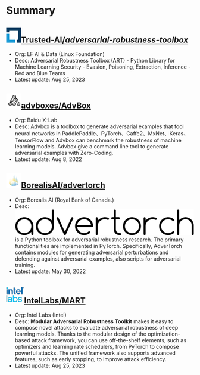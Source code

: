 # Summary

## ![img](summary.assets/Trusted-AI.png)[Trusted-AI/*adversarial-robustness-toolbox*](https://github.com/Trusted-AI/adversarial-robustness-toolbox)

- Org: LF AI & Data (Linux Foundation)
- Desc: Adversarial Robustness Toolbox (ART) - Python Library for Machine Learning Security - Evasion, Poisoning, Extraction, Inference - Red and Blue Teams
- Latest update: Aug 25, 2023

## ![img](summary.assets/advboxes.png)[advboxes/AdvBox](https://github.com/advboxes/AdvBox)

- Org: Baidu X-Lab
- Desc: Advbox is a toolbox to generate adversarial examples that fool neural networks in PaddlePaddle、PyTorch、Caffe2、MxNet、Keras、TensorFlow and Advbox can benchmark the robustness of machine learning models. Advbox give a command line tool to generate adversarial examples with Zero-Coding.
- Latest update: Aug 8, 2022

## ![img](summary.assets/BorealisAI.png)[BorealisAI/advertorch](https://github.com/BorealisAI/advertorch)

- Org: Borealis AI (Royal Bank of Canada.)
- Desc: [![advertorch text](summary.assets/advertorch.png)](https://github.com/borealisai/advertorch) is a Python toolbox for adversarial robustness research. The primary functionalities are implemented in PyTorch. Specifically, AdverTorch contains modules for generating adversarial perturbations and defending against adversarial examples, also scripts for adversarial training.
- Latest update: May 30, 2022

## ![Owner avatar](summary.assets/1492758.png)[IntelLabs/MART](https://github.com/IntelLabs/MART)

- Org: Intel Labs (Intel)
- Desc: **Modular Adversarial Robustness Toolkit** makes it easy to compose novel attacks to evaluate adversarial robustness of deep learning models. Thanks to the modular design of the optimization-based attack framework, you can use off-the-shelf elements, such as optimizers and learning rate schedulers, from PyTorch to compose powerful attacks. The unified framework also supports advanced features, such as early stopping, to improve attack efficiency.
- Latest update: Aug 25, 2023
